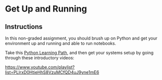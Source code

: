 # Get Up and Running

## Instructions

In this non-graded assignment, you should brush up on Python and get your environment up and running and able to run notebooks.

Take this [Python Learning Path](https://docs.microsoft.com/learn/paths/python-language/?WT.mc_id=academic-15963-cxa), and then get your systems setup by going through these introductory videos:

https://www.youtube.com/playlist?list=PLlrxD0HtieHhS8VzuMCfQD4uJ9yne1mE6
